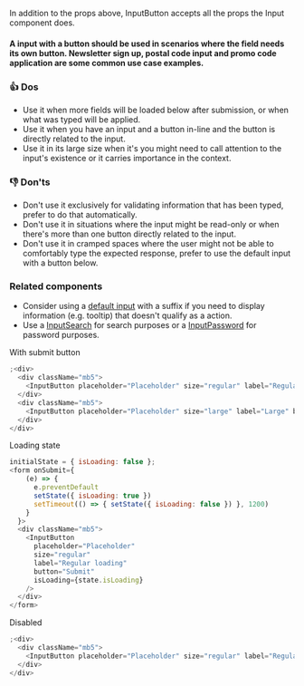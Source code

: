 In addition to the props above, InputButton accepts all the props the Input component does.

#### A input with a button should be used in scenarios where the field needs its own button. Newsletter sign up, postal code input and promo code application are some common use case examples.

### 👍 Dos

- Use it when more fields will be loaded below after submission, or when what was typed will be applied.
- Use it when you have an input and a button in-line and the button is directly related to the input.
- Use it in its large size when it's you might need to call attention to the input's existence or it carries importance in the context.

### 👎 Don'ts

- Don't use it exclusively for validating information that has been typed, prefer to do that automatically.
- Don't use it in situations where the input might be read-only or when there's more than one button directly related to the input.
- Don't use it in cramped spaces where the user might not be able to comfortably type the expected response, prefer to use the default input with a button below.

### Related components

- Consider using a <a href="#/Components/Forms/Input">default input</a> with a suffix if you need to display information (e.g. tooltip) that doesn't qualify as a action.
- Use a <a href="#/Components/Forms/InputSearch">InputSearch</a> for search purposes or a <a href="#/Components/Forms/InputPassword">InputPassword</a> for password purposes.

With submit button

```js
;<div>
  <div className="mb5">
    <InputButton placeholder="Placeholder" size="regular" label="Regular" button="Submit" />
  </div>
  <div className="mb5">
    <InputButton placeholder="Placeholder" size="large" label="Large" button="Submit" />
  </div>
</div>
```

Loading state

```js
initialState = { isLoading: false };
<form onSubmit={
    (e) => {
      e.preventDefault
      setState({ isLoading: true })
      setTimeout(() => { setState({ isLoading: false }) }, 1200)
    }
  }>
  <div className="mb5">
    <InputButton
      placeholder="Placeholder"
      size="regular"
      label="Regular loading"
      button="Submit"
      isLoading={state.isLoading}
    />
  </div>
</form>
```

Disabled

```js
;<div>
  <div className="mb5">
    <InputButton placeholder="Placeholder" size="regular" label="Regular disabled" button="Submit" disabled />
  </div>
</div>
```
